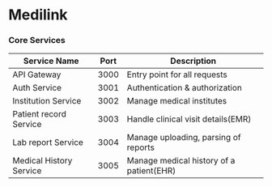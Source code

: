 # Medilink

### Core Services

| Service Name            | Port | Description                              |
| ----------------------- | ---- | ---------------------------------------- |
| API Gateway             | 3000 | Entry point for all requests             |
| Auth Service            | 3001 | Authentication & authorization           |
| Institution Service     | 3002 | Manage medical institutes                |
| Patient record Service  | 3003 | Handle clinical visit details(EMR)       |
| Lab report Service      | 3004 | Manage uploading, parsing of reports     |
| Medical History Service | 3005 | Manage medical history of a patient(EHR) |
